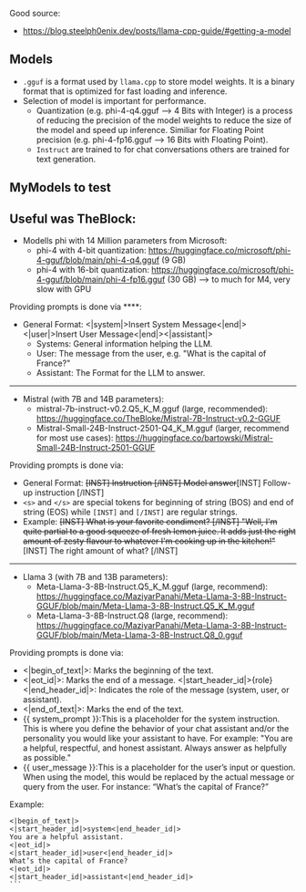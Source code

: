 Good source: 
- https://blog.steelph0enix.dev/posts/llama-cpp-guide/#getting-a-model 

## Models 

- `.gguf` is a format used by `llama.cpp` to store model weights. It is a binary format that is optimized for fast loading and inference. 
- Selection of model is important for performance. 
  - Quantization (e.g. phi-4-q4.gguf --> 4 Bits with Integer) is a process of reducing the precision of the model weights to reduce the size of the model and speed up inference. Similiar for Floating Point precision (e.g. phi-4-fp16.gguf  --> 16 Bits with Floating Point).
  - `Instruct` are trained to for chat conversations others are trained for text generation.


## MyModels to test 
Useful was TheBlock: 
--- 
- Modells phi with 14 Million parameters from Microsoft: 
  - phi-4 with 4-bit quantization: https://huggingface.co/microsoft/phi-4-gguf/blob/main/phi-4-q4.gguf (9 GB)
  - phi-4 with 16-bit quantization: https://huggingface.co/microsoft/phi-4-gguf/blob/main/phi-4-fp16.gguf (30 GB) --> to much for M4, very slow with GPU

Providing prompts is done via ****: 
   - General Format: <|system|>Insert System Message<|end|><|user|>Insert User Message<|end|><|assistant|>
     - Systems: General information helping the LLM. 
     - User: The message from the user, e.g. "What is the capital of France?"
     - Assistant: The Format for the LLM to answer. 


--- 
- Mistral (with 7B and 14B parameters): 
  - mistral-7b-instruct-v0.2.Q5_K_M.gguf (large, recommended): https://huggingface.co/TheBloke/Mistral-7B-Instruct-v0.2-GGUF 
  - Mistral-Small-24B-Instruct-2501-Q4_K_M.gguf (larger, recommend for most use cases): https://huggingface.co/bartowski/Mistral-Small-24B-Instruct-2501-GGUF 

Providing prompts is done via:  
  - General Format: <s>[INST] Instruction [/INST] Model answer</s>[INST] Follow-up instruction [/INST]
  - `<s>` and `</s>` are special tokens for beginning of string (BOS) and end of string (EOS) while `[INST]` and `[/INST]` are regular strings.
  - Example: <s>[INST] What is your favorite condiment? [/INST] "Well, I'm quite partial to a good squeeze of fresh lemon juice. It adds just the right amount of zesty flavour to whatever I'm cooking up in the kitchen!"</s> [INST] The right amount of what? [/INST]


--- 
- Llama 3 (with 7B and 13B parameters):
  - Meta-Llama-3-8B-Instruct.Q5_K_M.gguf (large, recommend): https://huggingface.co/MaziyarPanahi/Meta-Llama-3-8B-Instruct-GGUF/blob/main/Meta-Llama-3-8B-Instruct.Q5_K_M.gguf
  - Meta-Llama-3-8B-Instruct.Q8 (large, recommend): https://huggingface.co/MaziyarPanahi/Meta-Llama-3-8B-Instruct-GGUF/blob/main/Meta-Llama-3-8B-Instruct.Q8_0.gguf 

Providing prompts is done via:
  - <|begin_of_text|>: Marks the beginning of the text.
  - <|eot_id|>: Marks the end of a message.
  <|start_header_id|>{role}<|end_header_id|>: Indicates the role of the message (system, user, or assistant).
  - <|end_of_text|>: Marks the end of the text.
  - {{ system_prompt }}:This is a placeholder for the system instruction. This is where you define the behavior of your chat assistant and/or the personality you would like your assistant to have. For example: "You are a helpful, respectful, and honest assistant. Always answer as helpfully as possible."
  - {{ user_message }}:This is a placeholder for the user’s input or question. When using the model, this would be replaced by the actual message or query from the user. For instance: “What’s the capital of France?”

Example: 

````
<|begin_of_text|>
<|start_header_id|>system<|end_header_id|>
You are a helpful assistant.
<|eot_id|>
<|start_header_id|>user<|end_header_id|>
What’s the capital of France?
<|eot_id|>
<|start_header_id|>assistant<|end_header_id|>
```